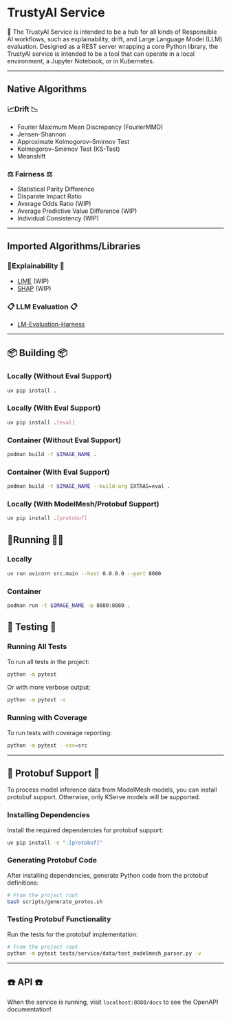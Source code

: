 # TrustyAI Service

👋 The TrustyAI Service is intended to be a hub for all kinds of Responsible AI workflows, such as
explainability, drift, and Large Language Model (LLM) evaluation. Designed as a REST server wrapping
a core Python library, the TrustyAI service is intended to be a tool that can operate in a local
environment, a Jupyter Notebook, or in Kubernetes.

---
## Native Algorithms
### 📈Drift  📉
- Fourier Maximum Mean Discrepancy (FourierMMD)
- Jensen-Shannon
- Approximate Kolmogorov–Smirnov Test
- Kolmogorov–Smirnov Test (KS-Test)
- Meanshift

### ⚖️ Fairness ⚖️
- Statistical Parity Difference
- Disparate Impact Ratio
- Average Odds Ratio (WIP)
- Average Predictive Value Difference (WIP)
- Individual Consistency (WIP)

---
## Imported Algorithms/Libraries
### 🔬Explainability 🔬
- [LIME](https://github.com/marcotcr/lime) (WIP)
- [SHAP](https://github.com/shap/shap) (WIP)

### 📋 LLM Evaluation  📋
- [LM-Evaluation-Harness](https://github.com/EleutherAI/lm-evaluation-harness/tree/main)

---
## 📦 Building 📦
### Locally (Without Eval Support)
```bash
uv pip install .
````

### Locally (With Eval Support)
```bash
uv pip install .[eval]
````

### Container (Without Eval Support)
```bash
podman build -t $IMAGE_NAME .
````

### Container (With Eval Support)
```bash
podman build -t $IMAGE_NAME --build-arg EXTRAS=eval .
````

### Locally (With ModelMesh/Protobuf Support)
```bash
uv pip install .[protobuf]
````


## 🏃Running 🏃‍♀️
### Locally
```bash
uv run uvicorn src.main --host 0.0.0.0 --port 8080
```

### Container
```bash
podman run -t $IMAGE_NAME -p 8080:8080 .
```

## 🧪 Testing 🧪
### Running All Tests
To run all tests in the project:
```bash
python -m pytest
```

Or with more verbose output:
```bash
python -m pytest -v
```

### Running with Coverage
To run tests with coverage reporting:
```bash
python -m pytest --cov=src
```

---
## 🔄 Protobuf Support 🔄
To process model inference data from ModelMesh models, you can install protobuf support. Otherwise, only KServe models will be supported.

### Installing Dependencies
Install the required dependencies for protobuf support:
```bash
uv pip install -e ".[protobuf]"
```

### Generating Protobuf Code
After installing dependencies, generate Python code from the protobuf definitions:

```bash
# From the project root
bash scripts/generate_protos.sh
```

### Testing Protobuf Functionality
Run the tests for the protobuf implementation:

```bash
# From the project root
python -m pytest tests/service/data/test_modelmesh_parser.py -v
```

---
## ☎️ API ☎️
When the service is running, visit `localhost:8080/docs` to see the OpenAPI documentation!
